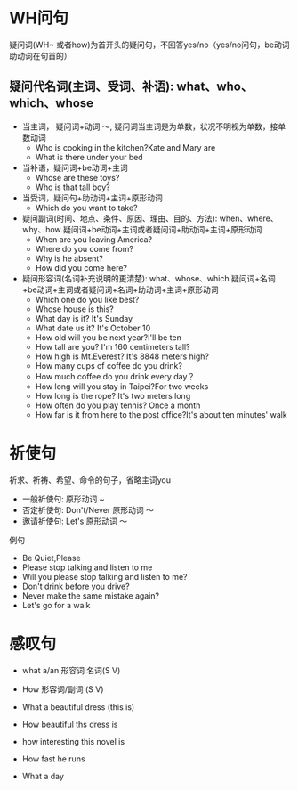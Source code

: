 # WH问句
疑问词(WH~ 或者how)为首开头的疑问句，不回答yes/no（yes/no问句，be动词助动词在句首的）
## 疑问代名词(主词、受词、补语): what、who、which、whose
- 当主词， 疑问词+动词 ～, 疑问词当主词是为单数，状况不明视为单数，接单数动词
  - Who is cooking in the kitchen?Kate and Mary are
  - What is there under your bed
- 当补语，疑问词+be动词+主词
  - Whose are these toys?
  - Who is that tall boy?
- 当受词，疑问句+助动词+主词+原形动词
  - Which do you want to take?
- 疑问副词(时间、地点、条件、原因、理由、目的、方法): when、where、why、how
  疑问词+be动词+主词或者疑问词+助动词+主词+原形动词
  - When are you leaving America?
  - Where do you come from?
  - Why is he absent?
  - How did you come here?
- 疑问形容词(名词补充说明的更清楚): what、whose、which
  疑问词+名词+be动词+主词或者疑问词+名词+助动词+主词+原形动词
  - Which one do you like best?
  - Whose house is this?
  - What day is it? It's Sunday
  - What date us it? It's October 10
  - How old will you be next year?I'll be ten
  - How tall are you? I'm 160 centimeters tall?
  - How high is Mt.Everest? It's 8848 meters high?
  - How many cups of coffee do you drink?
  - How much coffee do you drink every day？
  - How long will you stay in Taipei?For two weeks
  - How long is the rope? It's two meters long
  - How often do you play tennis? Once a month
  - How far is it from here to the post office?It's about ten minutes' walk

# 祈使句
祈求、祈祷、希望、命令的句子，省略主词you
- 一般祈使句: 原形动词 ~ 
- 否定祈使句: Don't/Never 原形动词 ～
- 邀请祈使句: Let's 原形动词 ～

例句
- Be Quiet,Please
- Please stop talking and listen to me
- Will you please stop talking and listen to me?
- Don't drink before you drive?
- Never make the same mistake again?
- Let's go for a walk

# 感叹句
- what a/an 形容词 名词(S V)
- How 形容词/副词 (S V)

- What a beautiful dress (this is)
- How beautiful ths dress is
- how interesting this novel is
- How fast he runs
- What a day

